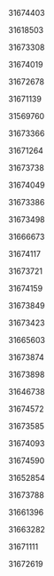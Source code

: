 31674403

31618503

31673308

31674019

31672678

31671139

31569760

31673366

31671264

31673738

31674049

31673386

31673498

31666673

31674117

31673721

31674159

31673849

31673423

31665603

31673874

31673898

31646738

31674572

31673585

31674093

31674590

31652854

31673788

31661396

31663282

31671111

31672619

